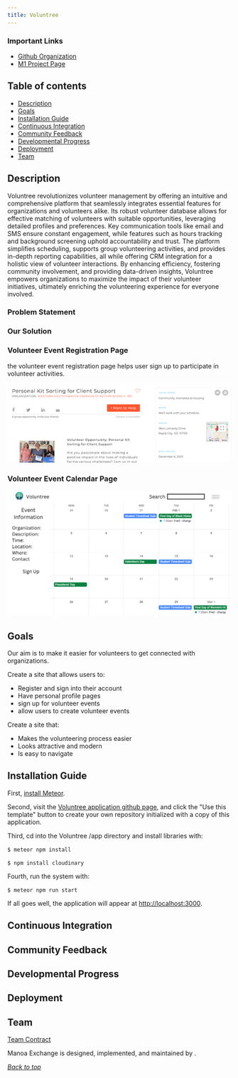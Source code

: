 ```yaml
---
title: Voluntree
---
```


### Important Links
* <a href = "https://github.com/team-roots">Github Organization</a>
*  <a href = "https://github.com/orgs/team-roots/projects/1">M1 Project Page</a>

## Table of contents

* [Description](#description)
* [Goals](#goals)
* [Installation Guide](#installation-guide)
* [Continuous Integration](#continuous-integration)
* [Community Feedback](#community-feedback)
* [Developmental Progress](#developmental-progress)
* [Deployment](#deployment)
* [Team](#team)

## Description

Voluntree revolutionizes volunteer management by offering an intuitive and comprehensive platform that seamlessly integrates essential features for organizations and volunteers alike. Its robust volunteer database allows for effective matching of volunteers with suitable opportunities, leveraging detailed profiles and preferences. Key communication tools like email and SMS ensure constant engagement, while features such as hours tracking and background screening uphold accountability and trust. The platform simplifies scheduling, supports group volunteering activities, and provides in-depth reporting capabilities, all while offering CRM integration for a holistic view of volunteer interactions. By enhancing efficiency, fostering community involvement, and providing data-driven insights, Voluntree empowers organizations to maximize the impact of their volunteer initiatives, ultimately enriching the volunteering experience for everyone involved.

### Problem Statement

### Our Solution

### Volunteer Event Registration Page
the volunteer event registration page helps user sign up to participate in volunteer activities.

<img src="/images/initial-homepage/VolunteerEventRegistration.png" alt="event-registration">

### Volunteer Event Calendar Page

<img src="/images/initial-homepage/VoluntreeEventCalendar.png" alt="event-calendar">

## Goals

Our aim is to make it easier for volunteers to get connected with organizations.

Create a site that allows users to:
- Register and sign into their account
- Have personal profile pages
- sign up for volunteer events
- allow users to create volunteer events

Create a site that:

- Makes the volunteering process easier
- Looks attractive and modern
- Is easy to navigate


## Installation Guide
 
 First, [install Meteor](https://www.meteor.com/install).

Second, visit the [Voluntree application github page](https://github.com/team-roots/voluntree-meteor-app), and click the "Use this template" button to create your own repository initialized with a copy of this application. 

Third, cd into the Voluntree /app directory and install libraries with:

```
$ meteor npm install
```

```
$ npm install cloudinary
```

Fourth, run the system with:

```
$ meteor npm run start
```

If all goes well, the application will appear at [http://localhost:3000](http://localhost:3000).

## Continuous Integration

## Community Feedback

## Developmental Progress

## Deployment

## Team

<a href = "https://docs.google.com/document/d/1SxHmUM0TabvZTdlGjk9RQn5Vs0THKnciOy4t1PnJ_zg/edit?usp=sharing">Team Contract</a>

Manoa Exchange is designed, implemented, and maintained by .

_[Back to top](#important-links)_
